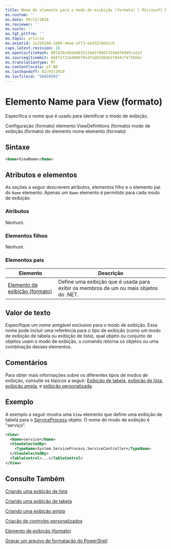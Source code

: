 ```yaml
---
title: Nome de elemento para o modo de exibição (formato) | Microsoft Docs
ms.custom: ''
ms.date: 09/13/2016
ms.reviewer: ''
ms.suite: ''
ms.tgt_pltfrm: ''
ms.topic: article
ms.assetid: 3a31010d-1db9-44ae-a7f3-6ed32cb641cb
caps.latest.revision: 16
ms.openlocfilehash: 097d20cb6a04635124d1f96823248df6095ca1af
ms.sourcegitcommit: b6871f21bd666f9cd71dd336bb3f844cf472b56c
ms.translationtype: MT
ms.contentlocale: pt-BR
ms.lasthandoff: 02/03/2019
ms.locfileid: "56859502"
---
```

# <a name="name-element-for-view-format"></a>Elemento Name para View (formato)

Especifica o nome que é usado para identificar o modo de exibição.

Configuração (formato) elemento ViewDefinitions (formato) modo de exibição (formato) do elemento nome elemento (formato)

## <a name="syntax"></a>Sintaxe

```xml
<Name>ViewName</Name>
```

## <a name="attributes-and-elements"></a>Atributos e elementos

As seções a seguir descrevem atributos, elementos filho e o elemento pai do `Name` elemento. Apenas um `Name` elemento é permitido para cada modo de exibição.

### <a name="attributes"></a>Atributos

Nenhum.

### <a name="child-elements"></a>Elementos filhos

Nenhum.

### <a name="parent-elements"></a>Elementos pais

|Elemento|Descrição|
|-------------|-----------------|
|[Elemento de exibição (formato)](./view-element-format.md)|Define uma exibição que é usada para exibir os membros de um ou mais objetos do .NET.|

## <a name="text-value"></a>Valor de texto

Especifique um nome amigável exclusivo para o modo de exibição. Esse nome pode incluir uma referência para o tipo de exibição (como um modo de exibição de tabela ou exibição de lista), qual objeto ou conjunto de objetos usam o modo de exibição, o comando retorna os objetos ou uma combinação desses elementos.

## <a name="remarks"></a>Comentários

Para obter mais informações sobre os diferentes tipos de modos de exibição, consulte os tópicos a seguir: [Exibição de tabela](./creating-a-table-view.md), [exibição de lista](./creating-a-list-view.md), [exibição ampla](./creating-a-wide-view.md), e [exibição personalizada](./creating-custom-controls.md).

## <a name="example"></a>Exemplo

A exemplo a seguir mostra uma `View` elemento que define uma exibição de tabela para o [ServiceProcess](/dotnet/api/System.ServiceProcess.ServiceController) objeto. O nome do modo de exibição é "serviço".

```xml
<View>
  <Name>service</Name>
  <ViewSelectedBy>
    <TypeName>System.ServiceProcess.ServiceController</TypeName>
  </ViewSelectedBy>
  <TableControl>...</TableControl>
</View>

```

## <a name="see-also"></a>Consulte Também

[Criando uma exibição de lista](./creating-a-list-view.md)

[Criando uma exibição de tabela](./creating-a-table-view.md)

[Criando uma exibição ampla](./creating-a-wide-view.md)

[Criação de controles personalizados](./creating-custom-controls.md)

[Elemento de exibição (formato)](./view-element-format.md)

[Gravar um arquivo de formatação do PowerShell](./writing-a-powershell-formatting-file.md)
